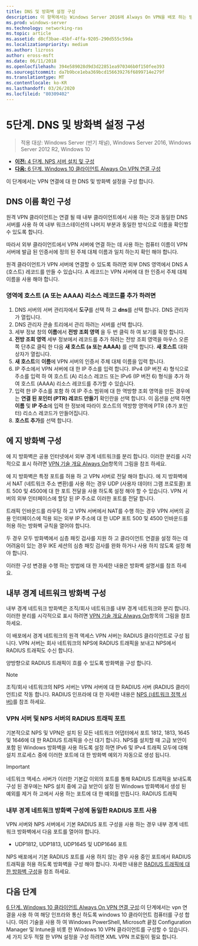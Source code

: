 ```yaml
---
title: DNS 및 방화벽 설정 구성
description: 이 항목에서는 Windows Server 2016에 Always On VPN을 배포 하는 방법에 대 한 자세한 지침을 제공 합니다.
ms.prod: windows-server
ms.technology: networking-ras
ms.topic: article
ms.assetid: d8cf3bae-45bf-4ffa-9205-290d555c59da
ms.localizationpriority: medium
ms.author: lizross
author: eross-msft
ms.date: 06/11/2018
ms.openlocfilehash: 394e589028d9d3d22851ea970346b0f150fee393
ms.sourcegitcommit: da7b9bce1eba369bcd156639276f6899714e279f
ms.translationtype: MT
ms.contentlocale: ko-KR
ms.lasthandoff: 03/26/2020
ms.locfileid: "80309402"
---
```

# <a name="step-5-configure-dns-and-firewall-settings"></a>5단계. DNS 및 방화벽 설정 구성

>적용 대상: Windows Server (반기 채널), Windows Server 2016, Windows Server 2012 R2, Windows 10

- [**이전:** 4 단계. NPS 서버 설치 및 구성](vpn-deploy-nps.md)
- [**다음:** 6 단계. Windows 10 클라이언트 Always On VPN 연결 구성](vpn-deploy-client-vpn-connections.md)

이 단계에서는 VPN 연결에 대 한 DNS 및 방화벽 설정을 구성 합니다.

## <a name="configure-dns-name-resolution"></a>DNS 이름 확인 구성

원격 VPN 클라이언트는 연결 될 때 내부 클라이언트에서 사용 하는 것과 동일한 DNS 서버를 사용 하 여 내부 워크스테이션의 나머지 부분과 동일한 방식으로 이름을 확인할 수 있도록 합니다.

따라서 외부 클라이언트에서 VPN 서버에 연결 하는 데 사용 하는 컴퓨터 이름이 VPN 서버에 발급 된 인증서에 정의 된 주체 대체 이름과 일치 하는지 확인 해야 합니다.

원격 클라이언트가 VPN 서버에 연결할 수 있도록 하려면 외부 DNS 영역에서 DNS A (호스트) 레코드를 만들 수 있습니다. A 레코드는 VPN 서버에 대 한 인증서 주체 대체 이름을 사용 해야 합니다.

### <a name="to-add-a-host-a-or-aaaa-resource-record-to-a-zone"></a>영역에 호스트 (A 또는 AAAA) 리소스 레코드를 추가 하려면

1. DNS 서버의 서버 관리자에서 **도구**를 선택 하 고 **dns**를 선택 합니다. DNS 관리자가 열립니다.
2. DNS 관리자 콘솔 트리에서 관리 하려는 서버를 선택 합니다.
3. 세부 정보 창의 **이름**에서 **전방 조회 영역** 을 두 번 클릭 하 여 보기를 확장 합니다.
4. **전방 조회 영역** 세부 정보에서 레코드를 추가 하려는 전방 조회 영역을 마우스 오른쪽 단추로 클릭 한 다음 **새 호스트 (a 또는 AAAA)** 를 선택 합니다. **새 호스트** 대화 상자가 열립니다.
5. **새 호스트**의 **이름**에 VPN 서버의 인증서 주체 대체 이름을 입력 합니다.
6. IP 주소에서 VPN 서버에 대 한 IP 주소를 입력 합니다. IPv4 (IP 버전 4) 형식으로 주소를 입력 하 여 호스트 (A) 리소스 레코드 또는 IPv6 (IP 버전 6) 형식을 추가 하 여 호스트 (AAAA) 리소스 레코드를 추가할 수 있습니다.
7. 입력 한 IP 주소를 포함 하 여 IP 주소 범위에 대 한 역방향 조회 영역을 만든 경우에는 **연결 된 포인터 (PTR) 레코드 만들기** 확인란을 선택 합니다.  이 옵션을 선택 하면 **이름** 및 **IP 주소**에 입력 한 정보에 따라이 호스트의 역방향 영역에 PTR (추가 포인터) 리소스 레코드가 만들어집니다.
8. **호스트 추가**를 선택 합니다.

## <a name="configure-the-edge-firewall"></a>에 지 방화벽 구성

에 지 방화벽은 공용 인터넷에서 외부 경계 네트워크를 분리 합니다. 이러한 분리를 시각적으로 표시 하려면 [VPN 기술 개요 Always On](../always-on-vpn-technology-overview.md)항목의 그림을 참조 하세요.

에 지 방화벽은 특정 포트를 허용 하 고 VPN 서버로 전달 해야 합니다. 에 지 방화벽에서 NAT (네트워크 주소 변환)를 사용 하는 경우 UDP (사용자 데이터 그램 프로토콜) 포트 500 및 4500에 대 한 포트 전달을 사용 하도록 설정 해야 할 수 있습니다. VPN 서버의 외부 인터페이스에 할당 된 IP 주소로 이러한 포트를 전달 합니다.

트래픽 인바운드를 라우팅 하 고 VPN 서버에서 NAT를 수행 하는 경우 VPN 서버의 공용 인터페이스에 적용 되는 외부 IP 주소에 대 한 UDP 포트 500 및 4500 인바운드를 허용 하는 방화벽 규칙을 열어야 합니다.

두 경우 모두 방화벽에서 심층 패킷 검사를 지원 하 고 클라이언트 연결을 설정 하는 데 어려움이 있는 경우 IKE 세션의 심층 패킷 검사를 완화 하거나 사용 하지 않도록 설정 해야 합니다.

이러한 구성 변경을 수행 하는 방법에 대 한 자세한 내용은 방화벽 설명서를 참조 하세요.

## <a name="configure-the-internal-perimeter-network-firewall"></a>내부 경계 네트워크 방화벽 구성

내부 경계 네트워크 방화벽은 조직/회사 네트워크를 내부 경계 네트워크와 분리 합니다. 이러한 분리를 시각적으로 표시 하려면 [VPN 기술 개요 Always On](../always-on-vpn-technology-overview.md)항목의 그림을 참조 하세요.

이 배포에서 경계 네트워크의 원격 액세스 VPN 서버는 RADIUS 클라이언트로 구성 됩니다.  VPN 서버는 회사 네트워크의 NPS에 RADIUS 트래픽을 보내고 NPS에서 RADIUS 트래픽도 수신 합니다.

양방향으로 RADIUS 트래픽이 흐를 수 있도록 방화벽을 구성 합니다.

>[!NOTE]
>조직/회사 네트워크의 NPS 서버는 VPN 서버에 대 한 RADIUS 서버 (RADIUS 클라이언트)로 작동 합니다. RADIUS 인프라에 대 한 자세한 내용은 [NPS (네트워크 정책 서버)](../../../../../networking/technologies/nps/nps-top.md)를 참조 하세요.

### <a name="radius-traffic-ports-on-the-vpn-server-and-nps-server"></a>VPN 서버 및 NPS 서버의 RADIUS 트래픽 포트

기본적으로 NPS 및 VPN은 설치 된 모든 네트워크 어댑터에서 포트 1812, 1813, 1645 및 1646에 대 한 RADIUS 트래픽을 수신 대기 합니다. NPS를 설치할 때 고급 보안이 포함 된 Windows 방화벽을 사용 하도록 설정 하면 IPv6 및 IPv4 트래픽 모두에 대해 설치 프로세스 중에 이러한 포트에 대 한 방화벽 예외가 자동으로 생성 됩니다.

>[!IMPORTANT]
>네트워크 액세스 서버가 이러한 기본값 이외의 포트를 통해 RADIUS 트래픽을 보내도록 구성 된 경우에는 NPS 설치 중에 고급 보안이 설정 된 Windows 방화벽에서 생성 된 예외를 제거 하 고에서 사용 하는 포트에 대 한 예외를 만듭니다. RADIUS 트래픽

### <a name="use-the-same-radius-ports-for-the-internal-perimeter-network-firewall-configuration"></a>내부 경계 네트워크 방화벽 구성에 동일한 RADIUS 포트 사용

VPN 서버와 NPS 서버에서 기본 RADIUS 포트 구성을 사용 하는 경우 내부 경계 네트워크 방화벽에서 다음 포트를 열어야 합니다.

- UDP1812, UDP1813, UDP1645 및 UDP1646 포트

NPS 배포에서 기본 RADIUS 포트를 사용 하지 않는 경우 사용 중인 포트에서 RADIUS 트래픽을 허용 하도록 방화벽을 구성 해야 합니다. 자세한 내용은 [RADIUS 트래픽에 대 한 방화벽 구성](../../../../../networking/technologies/nps/nps-firewalls-configure.md)을 참조 하세요.

## <a name="next-steps"></a>다음 단계

[6 단계. Windows 10 클라이언트 Always On VPN 연결 구성](vpn-deploy-client-vpn-connections.md):이 단계에서는 vpn 연결을 사용 하 여 해당 인프라와 통신 하도록 windows 10 클라이언트 컴퓨터를 구성 합니다. 여러 기술을 사용 하 여 Windows PowerShell, Microsoft 끝점 Configuration Manager 및 Intune을 비롯 한 Windows 10 VPN 클라이언트를 구성할 수 있습니다. 세 가지 모두 적절 한 VPN 설정을 구성 하려면 XML VPN 프로필이 필요 합니다.